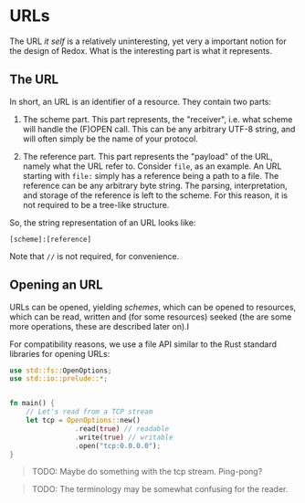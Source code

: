URLs
====

The URL _it self_ is a relatively uninteresting, yet very a important notion for the design of Redox. What is the interesting part is what it represents.

The URL
-------

In short, an URL is an identifier of a resource. They contain two parts:

1. The scheme part. This part represents, the "receiver", i.e. what scheme will handle the (F)OPEN call. This can be any arbitrary UTF-8 string, and will often simply be the name of your protocol.

2. The reference part. This part represents the "payload" of the URL, namely what the URL refer to. Consider `file`, as an example. An URL starting with `file:` simply has a reference being a path to a file. The reference can be any arbitrary byte string. The parsing, interpretation, and storage of the reference is left to the scheme. For this reason, it is not required to be a tree-like structure.

So, the string representation of an URL looks like:

```
[scheme]:[reference]
```

Note that `//` is not required, for convenience.

Opening an URL
--------------

URLs can be opened, yielding _schemes_, which can be opened to resources, which can be read, written and (for some resources) seeked (the are some more operations, these are described later on).I

For compatibility reasons, we use a file API similar to the Rust standard libraries for opening URLs:

```rust
use std::fs::OpenOptions;
use std::io::prelude::*;


fn main() {
    // Let's read from a TCP stream
    let tcp = OpenOptions::new()
                .read(true) // readable
                .write(true) // writable
                .open("tcp:0.0.0.0");
}
```

> TODO: Maybe do something with the tcp stream. Ping-pong?

> TODO: The terminology may be somewhat confusing for the reader.
